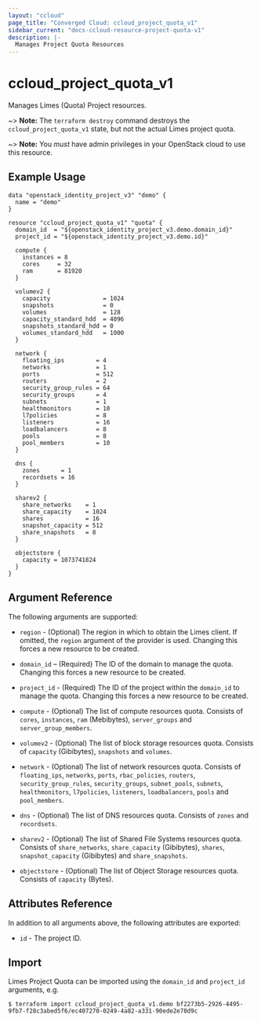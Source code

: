 ```yaml
---
layout: "ccloud"
page_title: "Converged Cloud: ccloud_project_quota_v1"
sidebar_current: "docs-ccloud-resource-project-quota-v1"
description: |-
  Manages Project Quota Resources
---
```


# ccloud\_project\_quota\_v1

Manages Limes (Quota) Project resources.

~> **Note:** The `terraform destroy` command destroys the
`ccloud_project_quota_v1` state, but not the actual Limes project quota.

~> **Note:** You _must_ have admin privileges in your OpenStack cloud to use
this resource.

## Example Usage

```hcl
data "openstack_identity_project_v3" "demo" {
  name = "demo"
}

resource "ccloud_project_quota_v1" "quota" {
  domain_id  = "${openstack_identity_project_v3.demo.domain_id}"
  project_id = "${openstack_identity_project_v3.demo.id}"

  compute {
    instances = 8
    cores     = 32
    ram       = 81920
  }

  volumev2 {
    capacity               = 1024
    snapshots              = 0
    volumes                = 128
    capacity_standard_hdd  = 4096
    snapshots_standard_hdd = 0
    volumes_standard_hdd   = 1000
  }

  network {
    floating_ips         = 4
    networks             = 1
    ports                = 512
    routers              = 2
    security_group_rules = 64
    security_groups      = 4
    subnets              = 1
    healthmonitors       = 10
    l7policies           = 8
    listeners            = 16
    loadbalancers        = 8
    pools                = 8
    pool_members         = 10
  }

  dns {
    zones      = 1
    recordsets = 16
  }

  sharev2 {
    share_networks    = 1
    share_capacity    = 1024
    shares            = 16
    snapshot_capacity = 512
    share_snapshots   = 8
  }

  objectstore {
    capacity = 1073741824
  }
}
```

## Argument Reference

The following arguments are supported:

* `region` - (Optional) The region in which to obtain the Limes client. If
  omitted, the `region` argument of the provider is used. Changing this forces
  a new resource to be created.

* `domain_id` – (Required) The ID of the domain to manage the quota. Changing
  this forces a new resource to be created.

* `project_id` - (Required) The ID of the project within the `domain_id` to
  manage the quota. Changing this forces a new resource to be created.

* `compute` - (Optional) The list of compute resources quota. Consists of
  `cores`, `instances`, `ram` (Mebibytes), `server_groups` and
  `server_group_members`.

* `volumev2` - (Optional) The list of block storage resources quota. Consists of
  `capacity` (Gibibytes), `snapshots` and `volumes`.

* `network` - (Optional) The list of network resources quota. Consists of
  `floating_ips`, `networks`, `ports`, `rbac_policies`, `routers`,
  `security_group_rules`, `security_groups`, `subnet_pools`, `subnets`,
  `healthmonitors`, `l7policies`, `listeners`, `loadbalancers`, `pools` and
  `pool_members`.

* `dns` - (Optional) The list of DNS resources quota. Consists of `zones` and
  `recordsets`.

* `sharev2` - (Optional) The list of Shared File Systems resources quota.
  Consists of `share_networks`, `share_capacity` (Gibibytes), `shares`,
  `snapshot_capacity` (Gibibytes) and `share_snapshots`.

* `objectstore` - (Optional) The list of Object Storage resources quota.
  Consists of `capacity` (Bytes).

## Attributes Reference

In addition to all arguments above, the following attributes are exported:

* `id` - The project ID.

## Import

Limes Project Quota can be imported using the `domain_id` and `project_id`
arguments, e.g.

```
$ terraform import ccloud_project_quota_v1.demo bf2273b5-2926-4495-9fb7-f28c3abed5f6/ec407270-0249-4a82-a331-90ede2e78d9c
```

